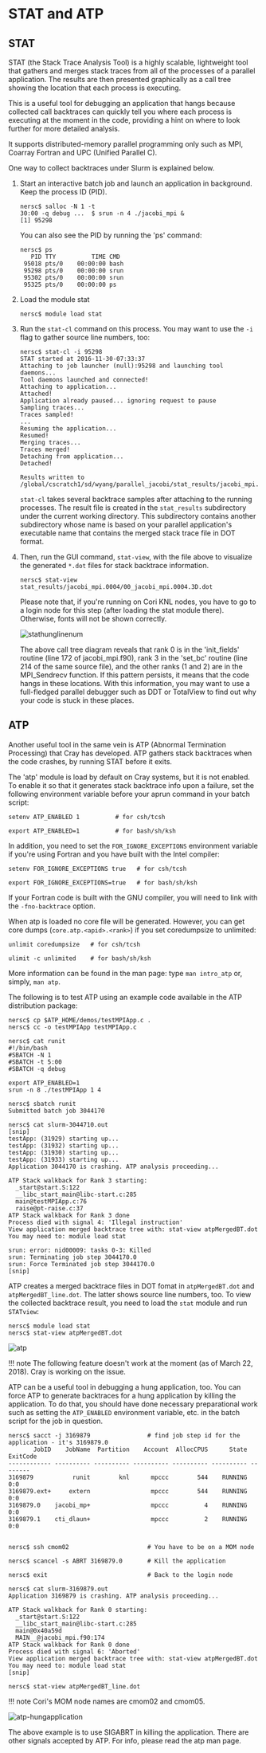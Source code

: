 # STAT and ATP

## STAT

STAT (the Stack Trace Analysis Tool) is a highly scalable, lightweight
tool that gathers and merges stack traces from all of the processes of
a parallel application. The results are then presented graphically as
a call tree showing the location that each process is executing.

This is a useful tool for debugging an application that hangs because
collected call backtraces can quickly tell you where each process is
executing at the moment in the code, providing a hint on where to look
further for more detailed analysis.

It supports distributed-memory parallel programming only such as MPI,
Coarray Fortran and UPC (Unified Parallel C).

One way to collect backtraces under Slurm is explained below.

1.  Start an interactive batch job and launch an application in
    background. Keep the process ID (PID).

    ```shell
    nersc$ salloc -N 1 -t
    30:00 -q debug ...  $ srun -n 4 ./jacobi_mpi &
    [1] 95298
    ```

    You can also see the PID by running the 'ps' command:

    ```shell
    nersc$ ps
       PID TTY          TIME CMD
     95018 pts/0    00:00:00 bash
     95298 pts/0    00:00:00 srun
     95302 pts/0    00:00:00 srun
     95325 pts/0    00:00:00 ps
    ```

2.  Load the module stat

    ```shell
    nersc$ module load stat
    ```

3.  Run the `stat-cl` command on this process. You may want to use the `-i`
    flag to gather source line numbers, too:

    ```shell
    nersc$ stat-cl -i 95298
    STAT started at 2016-11-30-07:33:37
    Attaching to job launcher (null):95298 and launching tool daemons...
    Tool daemons launched and connected!
    Attaching to application...
    Attached!
    Application already paused... ignoring request to pause
    Sampling traces...
    Traces sampled!
    ...
    Resuming the application...
    Resumed!
    Merging traces...
    Traces merged!
    Detaching from application...
    Detached!

    Results written to /global/cscratch1/sd/wyang/parallel_jacobi/stat_results/jacobi_mpi.0004
    ```

    `stat-cl` takes several backtrace samples after attaching to the running
    processes. The result file is created in the `stat_results`
    subdirectory under the current working directory. This subdirectory
    contains another subdirectory whose name is based on your parallel
    application's executable name that contains the merged stack trace
    file in DOT format.


4.  Then, run the GUI command, `stat-view`, with the file above to
    visualize the generated `*.dot` files for stack backtrace
    information.

    ```shell
    nersc$ stat-view stat_results/jacobi_mpi.0004/00_jacobi_mpi.0004.3D.dot
    ```

    Please note that, if you're running on Cori KNL nodes, you have to go
    to a login node for this step (after loading the stat module
    there). Otherwise, fonts will not be shown correctly.

    ![stathunglinenum](images/stathunglinenum.png)

    The above call tree diagram reveals that rank 0 is in the
    'init_fields' routine (line 172 of jacobi_mpi.f90), rank 3 in the
    'set_bc' routine (line 214 of the same source file), and the other
    ranks (1 and 2) are in the MPI_Sendrecv function. If this pattern
    persists, it means that the code hangs in these locations. With this
    information, you may want to use a full-fledged parallel debugger such
    as DDT or TotalView to find out why your code is stuck in these
    places.

## ATP

Another useful tool in the same vein is ATP (Abnormal Termination
Processing) that Cray has developed. ATP gathers stack backtraces when
the code crashes, by running STAT before it exits.

The 'atp' module is load by default on Cray systems, but it is not
enabled. To enable it so that it generates stack backtrace info upon a
failure, set the following environment variable before your aprun
command in your batch script:

```shell
setenv ATP_ENABLED 1          # for csh/tcsh

export ATP_ENABLED=1          # for bash/sh/ksh
```

In addition, you need to set the `FOR_IGNORE_EXCEPTIONS` environment
variable if you're using Fortran and you have built with the Intel
compiler:

```shell
setenv FOR_IGNORE_EXCEPTIONS true   # for csh/tcsh

export FOR_IGNORE_EXCEPTIONS=true   # for bash/sh/ksh
```

If your Fortran code is built with the GNU compiler, you will need to
link with the `-fno-backtrace` option.

When atp is loaded no core file will be generated. However, you can
get core dumps (`core.atp.<apid>.<rank>`) if you set coredumpsize to
unlimited:

```shell
unlimit coredumpsize   # for csh/tcsh

ulimit -c unlimited    # for bash/sh/ksh
```

More information can be found in the man page: type `man intro_atp`
or, simply, `man atp`.

The following is to test ATP using an example code available in the
ATP distribution package:

```shell
nersc$ cp $ATP_HOME/demos/testMPIApp.c .
nersc$ cc -o testMPIApp testMPIApp.c

nersc$ cat runit
#!/bin/bash
#SBATCH -N 1
#SBATCH -t 5:00
#SBATCH -q debug

export ATP_ENABLED=1
srun -n 8 ./testMPIApp 1 4

nersc$ sbatch runit
Submitted batch job 3044170

nersc$ cat slurm-3044710.out
[snip]
testApp: (31929) starting up...
testApp: (31932) starting up...
testApp: (31930) starting up...
testApp: (31933) starting up...
Application 3044170 is crashing. ATP analysis proceeding...

ATP Stack walkback for Rank 3 starting:
  _start@start.S:122
  __libc_start_main@libc-start.c:285
  main@testMPIApp.c:76
  raise@pt-raise.c:37
ATP Stack walkback for Rank 3 done
Process died with signal 4: 'Illegal instruction'
View application merged backtrace tree with: stat-view atpMergedBT.dot
You may need to: module load stat

srun: error: nid00009: tasks 0-3: Killed
srun: Terminating job step 3044170.0
srun: Force Terminated job step 3044170.0
[snip]
```

ATP creates a merged backtrace files in DOT fomat in `atpMergedBT.dot`
and `atpMergedBT_line.dot`. The latter shows source line numbers,
too. To view the collected backtrace result, you need to load the
`stat` module and run `STATview`:

```shell
nersc$ module load stat
nersc$ stat-view atpMergedBT.dot
```

![atp](images/atp.png)

!!! note
	The following feature doesn't work at the moment (as of March
	22, 2018). Cray is working on the issue.

ATP can be a useful tool in debugging a hung application, too. You can
force ATP to generate backtraces for a hung application by killing the
application. To do that, you should have done necessary preparational
work such as setting the `ATP_ENABLED` environment variable, etc. in the
batch script for the job in question.

```shell
nersc$ sacct -j 3169879                # find job step id for the application - it's 3169879.0
       JobID    JobName  Partition    Account  AllocCPUS      State ExitCode
------------ ---------- ---------- ---------- ---------- ---------- --------
3169879           runit        knl      mpccc        544    RUNNING      0:0
3169879.ext+     extern                 mpccc        544    RUNNING      0:0
3169879.0    jacobi_mp+                 mpccc          4    RUNNING      0:0
3169879.1    cti_dlaun+                 mpccc          2    RUNNING      0:0


nersc$ ssh cmom02                      # You have to be on a MOM node

nersc$ scancel -s ABRT 3169879.0       # Kill the application

nersc$ exit                            # Back to the login node

nersc$ cat slurm-3169879.out
Application 3169879 is crashing. ATP analysis proceeding...

ATP Stack walkback for Rank 0 starting:
  _start@start.S:122
  __libc_start_main@libc-start.c:285
  main@0x40a59d
  MAIN__@jacobi_mpi.f90:174
ATP Stack walkback for Rank 0 done
Process died with signal 6: 'Aborted'
View application merged backtrace tree with: stat-view atpMergedBT.dot
You may need to: module load stat
[snip]

nersc$ stat-view atpMergedBT_line.dot
```

!!! note
	Cori's MOM node names are cmom02 and cmom05.

![atp-hungapplication](images/atp-hungapplication.png)

The above example is to use SIGABRT in killing the application. There
are other signals accepted by ATP. For info, please read the atp man
page.
